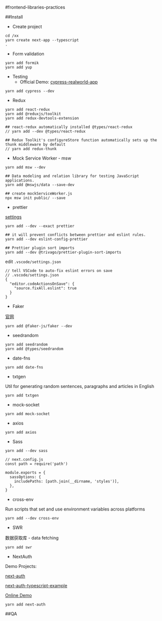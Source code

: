 #frontend-libraries-practices

##Install

* Create project

```
cd /xx
yarn create next-app --typescript
.
```


* Form validation

```
yarn add formik
yarn add yup
```

* Testing
	* Official Demo: [cypress-realworld-app](https://github.com/cypress-io/cypress-realworld-app)

```
yarn add cypress --dev
```

* Redux

```
yarn add react-redux
yarn add @reduxjs/toolkit
yarn add redux-devtools-extension

## react-redux automatically installed @types/react-redux
// yarn add --dev @types/react-redux

## Redux Toolkit's configureStore function automatically sets up the thunk middleware by default
// yarn add redux-thunk
```

* Mock Service Worker - msw

```
yarn add msw --dev

## Data modeling and relation library for testing JavaScript applications.
yarn add @mswjs/data --save-dev

## create mockServiceWorker.js
npx msw init public/ --save
```

* prettier

[settings](https://prettier.io/docs/en/options.html)

```
yarn add --dev --exact prettier

## it will prevent conflicts between prettier and eslint rules.
yarn add --dev eslint-config-prettier

## Prettier plugin sort imports
yarn add --dev @trivago/prettier-plugin-sort-imports

```

edit ```.vscode/settings.json```

```
// tell VSCode to auto-fix eslint errors on save
// .vscode/settings.json
{
  "editor.codeActionsOnSave": {
    "source.fixAll.eslint": true
  }
}
```

* Faker

[官网](https://fakerjs.dev/guide/usage.html)

```
yarn add @faker-js/faker --dev
```

* seedrandom

```
yarn add seedrandom
yarn add @types/seedrandom
```

* date-fns

```
yarn add date-fns
```

* txtgen

Util for generating random sentences, paragraphs and articles in English

```
yarn add txtgen
```

* mock-socket

```
yarn add mock-socket
```

* axios

```
yarn add axios
```

* Sass

```
yarn add --dev sass
```

```
// next.config.js
const path = require('path')

module.exports = {
  sassOptions: {
    includePaths: [path.join(__dirname, 'styles')],
  },
}
```

* cross-env

Run scripts that set and use environment variables across platforms


```
yarn add --dev cross-env
```

* SWR

数据获取库 - data fetching

```
yarn add swr

```

* NextAuth

Demo Projects:

[next-auth](https://github.com/nextauthjs/next-auth)

[next-auth-typescript-example
](https://github.com/nextauthjs/next-auth-typescript-example)

[Online Demo](https://next-auth-example.vercel.app/)

```
yarn add next-auth

```

##QA